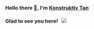 ### Hello there 👋, I'm [Konstruktiv Tan](https://github.com/k1kimosha/)

### Glad to see you here! &nbsp; ![](https://visitor-badge.glitch.me/badge?page_id=k1kimosha.k1kimosha&style=flat-square&color=0088cc)

